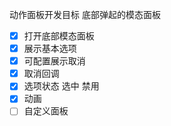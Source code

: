 动作面板开发目标
底部弹起的模态面板

- [x] 打开底部模态面板
- [x] 展示基本选项
- [x] 可配置展示取消
- [x] 取消回调
- [x] 选项状态 选中 禁用
- [x] 动画
- [ ] 自定义面板